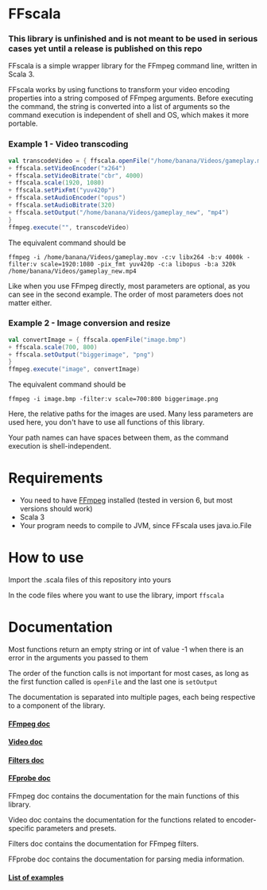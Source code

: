 # FFscala
### This library is unfinished and is not meant to be used in serious cases yet until a release is published on this repo

FFscala is a simple wrapper library for the FFmpeg command line, written in Scala 3.

FFscala works by using functions to transform your video encoding properties into a string composed of FFmpeg arguments. Before executing the command, the string is converted into a list of arguments so the command execution is independent of shell and OS, which makes it more portable.

### Example 1 - Video transcoding
```scala
val transcodeVideo = { ffscala.openFile("/home/banana/Videos/gameplay.mov")
+ ffscala.setVideoEncoder("x264")
+ ffscala.setVideoBitrate("cbr", 4000)
+ ffscala.scale(1920, 1080)
+ ffscala.setPixFmt("yuv420p")
+ ffscala.setAudioEncoder("opus")
+ ffscala.setAudioBitrate(320)
+ ffscala.setOutput("/home/banana/Videos/gameplay_new", "mp4")
}
ffmpeg.execute("", transcodeVideo)
```

The equivalent command should be
```
ffmpeg -i /home/banana/Videos/gameplay.mov -c:v libx264 -b:v 4000k -filter:v scale=1920:1080 -pix_fmt yuv420p -c:a libopus -b:a 320k /home/banana/Videos/gameplay_new.mp4
```
Like when you use FFmpeg directly, most parameters are optional, as you can see in the second example. The order of most parameters does not matter either.

### Example 2 - Image conversion and resize
```scala
val convertImage = { ffscala.openFile("image.bmp")
+ ffscala.scale(700, 800)
+ ffscala.setOutput("biggerimage", "png")
}
ffmpeg.execute("image", convertImage)
```
The equivalent command should be
```
ffmpeg -i image.bmp -filter:v scale=700:800 biggerimage.png
```
Here, the relative paths for the images are used. Many less parameters are used here, you don't have to use all functions of this library.

Your path names can have spaces between them, as the command execution is shell-independent.

# Requirements

* You need to have [FFmpeg](https://ffmpeg.org/) installed (tested in version 6, but most versions should work)
* Scala 3
* Your program needs to compile to JVM, since FFscala uses java.io.File

# How to use

Import the .scala files of this repository into yours

In the code files where you want to use the library, import ```ffscala```

# Documentation
Most functions return an empty string or int of value -1 when there is an error in the arguments you passed to them

The order of the function calls is not important for most cases, as long as the first function called is ```openFile``` and the last one is ```setOutput```

The documentation is separated into multiple pages, each being respective to a component of the library.

#### [FFmpeg doc](https://github.com/spacebanana420/ffscala/blob/main/docs/ffmpeg.md)
#### [Video doc](https://github.com/spacebanana420/ffscala/blob/main/docs/video.md)
#### [Filters doc](https://github.com/spacebanana420/ffscala/blob/main/docs/filters.md)
#### [FFprobe doc](https://github.com/spacebanana420/ffscala/blob/main/docs/ffprobe.md)

FFmpeg doc contains the documentation for the main functions of this library.

Video doc contains the documentation for the functions related to encoder-specific parameters and presets.

Filters doc contains the documentation for FFmpeg filters.

FFprobe doc contains the documentation for parsing media information.

#### [List of examples](https://github.com/spacebanana420/ffscala/blob/main/docs/examples.md)
